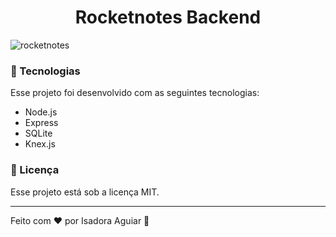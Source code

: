 <h1 align="center"> Rocketnotes Backend </h1>

![rocketnotes](https://github.com/isadoraguiar/explorer-course/assets/105128106/158dcd19-d6c5-4be7-9e9c-a9c0a3e54c55)

### 🚀 Tecnologias

Esse projeto foi desenvolvido com as seguintes tecnologias:

- Node.js
- Express
- SQLite
- Knex.js

### :memo: Licença

Esse projeto está sob a licença MIT.

---

Feito com ♥ por Isadora Aguiar :wave:
